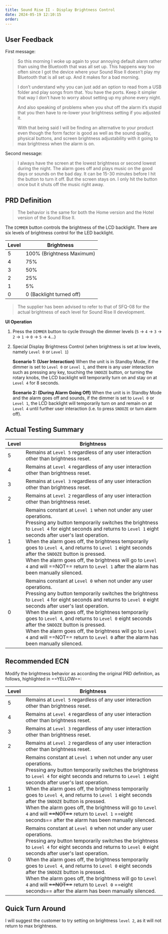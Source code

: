 ```yaml
---
title: Sound Rise II - Display Brightness Control
date: 2024-05-19 12:10:15
order: 
---
```


## User Feedback

First message:

> So this morning I woke up again to your annoying default alarm rather than using the Bluetooth that was all set up. This happens way too often since I got the device where your Sound Rise II doesn’t play my Bluetooth that is all set up. And it makes for a bad morning.
>
> I don’t understand why you can just add an option to read from a USB folder and play songs from that. You have the ports. Keep it simpler that way I don’t have to worry about setting up my phone every night.
>
> And also speaking of problems when you shut off the alarm it’s stupid that you then have to re-lower your brightness setting if you adjusted it.
>
> With that being said I will be finding an alternative to your product even though the form factor is good as well as the sound quality, physical buttons, and screen brightness adjustability with it going to max brightness when the alarm is on.

Second message:

> I always have the screen at the lowest brightness or second lowest during the night. The alarm goes off and plays music on the good days or sounds on the bad day. It can be 15-30 minutes before I hit the button to turn it off. But the screen stays on. I only hit the button once but it shuts off the music right away.

## PRD Definition

> The behavior is the same for both the Home version and the Hotel version of the Sound Rise II.

The `DIMMER` button controls the brightness of the LCD backlight. There are six levels of brightness control for the LED backlight.

| Level | Brightness                |
| ----- | ------------------------- |
| 5     | 100% (Brightness Maximum) |
| 4     | 75%                       |
| 3     | 50%                       |
| 2     | 25%                       |
| 1     | 5%                        |
| 0     | 0 (Backlight turned off)  |

> The supplier has been advised to refer to that of SFQ-08 for the actual brightness of each level for Sound Rise II development.

**UI Operation**

1. Press the `DIMMER` button to cycle through the dimmer levels (`5` → `4` → `3` → `2` → `1` → `0` → `5` → `4`...)
2. Special Display Brightness Control (when brightness is set at low levels, namely `Level 0` or `Level 1`)

   **Scenario 1: (User Interaction)**
   When the unit is in Standby Mode, if the dimmer is set to `Level 0` or `Level 1`, and there is any user interaction such as pressing any key, touching the `SNOOZE` button, or turning the rotary knobs, the LCD backlight will temporarily turn on and stay on at `Level 4` for 8 seconds.

   **Scenario 2: (During Alarm Going Off)**
   When the unit is in Standby Mode and the alarm goes off and sounds, if the dimmer is set to `Level 0` or `Level 1`, the LCD backlight will temporarily turn on and remain on at `Level 4` until further user interaction (i.e. to press `SNOOZE` or turn alarm off).

## Actual Testing Summary

| Level | Brightness                                                                                                                                                                                                                                                                                                                                                                                                                                                                                                                                   |
| ----- | -------------------------------------------------------------------------------------------------------------------------------------------------------------------------------------------------------------------------------------------------------------------------------------------------------------------------------------------------------------------------------------------------------------------------------------------------------------------------------------------------------------------------------------------- |
| 5     | Remains at `Level 5` regardless of any user interaction other than brightness reset.                                                                                                                                                                                                                                                                                                                                                                                                                                                         |
| 4     | Remains at `Level 4` regardless of any user interaction other than brightness reset.                                                                                                                                                                                                                                                                                                                                                                                                                                                         |
| 3     | Remains at `Level 3` regardless of any user interaction other than brightness reset.                                                                                                                                                                                                                                                                                                                                                                                                                                                         |
| 2     | Remains at `Level 2` regardless of any user interaction other than brightness reset.                                                                                                                                                                                                                                                                                                                                                                                                                                                         |
| 1     | Remains constant at `Level 1` when not under any user operations. </br> Pressing any button temporarily switches the brightness to `Level 4` for eight seconds and returns to `Level 1` eight seconds after user's last operation.</br>When the alarm goes off, the brightness temporarily goes to `Level 4`, and returns to `Level 1` eight seconds after the `SNOOZE` button is pressed.</br>When the alarm goes off, the brightness will go to `Level 4` and will ==NOT== return to `Level 1` after the alarm has been manually silenced. |
| 0     | Remains constant at `Level 0` when not under any user operations. </br>Pressing any button temporarily switches the brightness to `Level 4` for eight seconds and returns to `Level 0` eight seconds after user's last operation.</br>When the alarm goes off, the brightness temporarily goes to `Level 4`, and returns to `Level 0` eight seconds after the `SNOOZE` button is pressed.</br>When the alarm goes off, the brightness will go to `Level 4` and will ==NOT== return to `Level 0` after the alarm has been manually silenced.  |

## Recommended ECN

Modify the brightness behavior as according the original PRD definition, as follows, highlighted in ==YELLOW==:

| Level | Brightness                                                                                                                                                                                                                                                                                                                                                                                                                                                                                                                                                         |
| ----- | ------------------------------------------------------------------------------------------------------------------------------------------------------------------------------------------------------------------------------------------------------------------------------------------------------------------------------------------------------------------------------------------------------------------------------------------------------------------------------------------------------------------------------------------------------------------ |
| 5     | Remains at `Level 5` regardless of any user interaction other than brightness reset.                                                                                                                                                                                                                                                                                                                                                                                                                                                                               |
| 4     | Remains at `Level 4` regardless of any user interaction other than brightness reset.                                                                                                                                                                                                                                                                                                                                                                                                                                                                               |
| 3     | Remains at `Level 3` regardless of any user interaction other than brightness reset.                                                                                                                                                                                                                                                                                                                                                                                                                                                                               |
| 2     | Remains at `Level 2` regardless of any user interaction other than brightness reset.                                                                                                                                                                                                                                                                                                                                                                                                                                                                               |
| 1     | Remains constant at `Level 1` when not under any user operations. </br> Pressing any button temporarily switches the brightness to `Level 4` for eight seconds and returns to `Level 1` eight seconds after user's last operation.</br>When the alarm goes off, the brightness temporarily goes to `Level 4`, and returns to `Level 1` eight seconds after the `SNOOZE` button is pressed.</br>When the alarm goes off, the brightness will go to `Level 4` and will ~~==NOT==~~ return to `Level 1` ==eight seconds== after the alarm has been manually silenced. |
| 0     | Remains constant at `Level 0` when not under any user operations. </br>Pressing any button temporarily switches the brightness to `Level 4` for eight seconds and returns to `Level 0` eight seconds after user's last operation.</br>When the alarm goes off, the brightness temporarily goes to `Level 4`, and returns to `Level 0` eight seconds after the `SNOOZE` button is pressed.</br>When the alarm goes off, the brightness will go to `Level 4` and will ~~==NOT==~~ return to `Level 0` ==eight seconds== after the alarm has been manually silenced.  |

## Quick Turn Around

I will suggest the customer to try setting on brightness `level 2`, as it will not return to max brightness.
